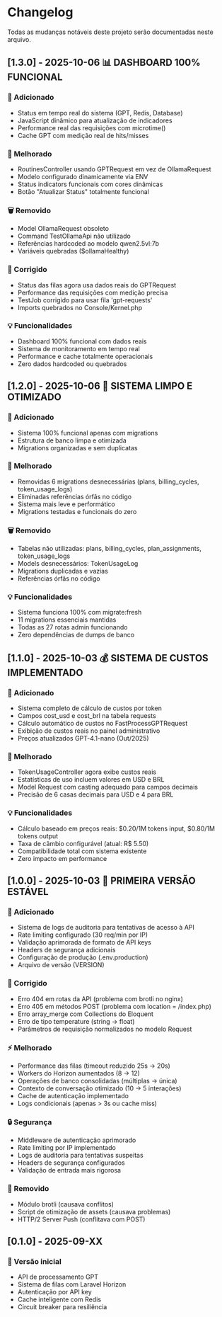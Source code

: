 # Changelog

Todas as mudanças notáveis deste projeto serão documentadas neste arquivo.

## [1.3.0] - 2025-10-06 📊 DASHBOARD 100% FUNCIONAL

### 🚀 Adicionado
- Status em tempo real do sistema (GPT, Redis, Database)
- JavaScript dinâmico para atualização de indicadores
- Performance real das requisições com microtime()
- Cache GPT com medição real de hits/misses

### 🔧 Melhorado
- RoutinesController usando GPTRequest em vez de OllamaRequest
- Modelo configurado dinamicamente via ENV
- Status indicators funcionais com cores dinâmicas
- Botão "Atualizar Status" totalmente funcional

### 🗑️ Removido
- Model OllamaRequest obsoleto
- Command TestOllamaApi não utilizado
- Referências hardcoded ao modelo qwen2.5vl:7b
- Variáveis quebradas ($ollamaHealthy)

### 🐛 Corrigido
- Status das filas agora usa dados reais do GPTRequest
- Performance das requisições com medição precisa
- TestJob corrigido para usar fila 'gpt-requests'
- Imports quebrados no Console/Kernel.php

### 💡 Funcionalidades
- Dashboard 100% funcional com dados reais
- Sistema de monitoramento em tempo real
- Performance e cache totalmente operacionais
- Zero dados hardcoded ou quebrados

## [1.2.0] - 2025-10-06 🧹 SISTEMA LIMPO E OTIMIZADO

### 🚀 Adicionado
- Sistema 100% funcional apenas com migrations
- Estrutura de banco limpa e otimizada
- Migrations organizadas e sem duplicatas

### 🔧 Melhorado
- Removidas 6 migrations desnecessárias (plans, billing_cycles, token_usage_logs)
- Eliminadas referências órfãs no código
- Sistema mais leve e performático
- Migrations testadas e funcionais do zero

### 🗑️ Removido
- Tabelas não utilizadas: plans, billing_cycles, plan_assignments, token_usage_logs
- Models desnecessários: TokenUsageLog
- Migrations duplicadas e vazias
- Referências órfãs no código

### 💡 Funcionalidades
- Sistema funciona 100% com migrate:fresh
- 11 migrations essenciais mantidas
- Todas as 27 rotas admin funcionando
- Zero dependências de dumps de banco

## [1.1.0] - 2025-10-03 💰 SISTEMA DE CUSTOS IMPLEMENTADO

### 🚀 Adicionado
- Sistema completo de cálculo de custos por token
- Campos cost_usd e cost_brl na tabela requests
- Cálculo automático de custos no FastProcessGPTRequest
- Exibição de custos reais no painel administrativo
- Preços atualizados GPT-4.1-nano (Out/2025)

### 🔧 Melhorado
- TokenUsageController agora exibe custos reais
- Estatísticas de uso incluem valores em USD e BRL
- Model Request com casting adequado para campos decimais
- Precisão de 6 casas decimais para USD e 4 para BRL

### 💡 Funcionalidades
- Cálculo baseado em preços reais: $0.20/1M tokens input, $0.80/1M tokens output
- Taxa de câmbio configurável (atual: R$ 5.50)
- Compatibilidade total com sistema existente
- Zero impacto em performance

## [1.0.0] - 2025-10-03 🎉 PRIMEIRA VERSÃO ESTÁVEL

### 🚀 Adicionado
- Sistema de logs de auditoria para tentativas de acesso à API
- Rate limiting configurado (30 req/min por IP)
- Validação aprimorada de formato de API keys
- Headers de segurança adicionais
- Configuração de produção (.env.production)
- Arquivo de versão (VERSION)

### 🔧 Corrigido
- Erro 404 em rotas da API (problema com brotli no nginx)
- Erro 405 em métodos POST (problema com location = /index.php)
- Erro array_merge com Collections do Eloquent
- Erro de tipo temperature (string → float)
- Parâmetros de requisição normalizados no modelo Request

### ⚡ Melhorado
- Performance das filas (timeout reduzido 25s → 20s)
- Workers do Horizon aumentados (8 → 12)
- Operações de banco consolidadas (múltiplas → única)
- Contexto de conversação otimizado (10 → 5 interações)
- Cache de autenticação implementado
- Logs condicionais (apenas > 3s ou cache miss)

### 🔒 Segurança
- Middleware de autenticação aprimorado
- Rate limiting por IP implementado
- Logs de auditoria para tentativas suspeitas
- Headers de segurança configurados
- Validação de entrada mais rigorosa

### 🐛 Removido
- Módulo brotli (causava conflitos)
- Script de otimização de assets (causava problemas)
- HTTP/2 Server Push (conflitava com POST)

## [0.1.0] - 2025-09-XX
### 🚀 Versão inicial
- API de processamento GPT
- Sistema de filas com Laravel Horizon
- Autenticação por API key
- Cache inteligente com Redis
- Circuit breaker para resiliência
